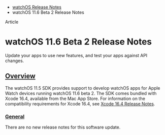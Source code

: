 - [watchOS Release Notes](https://developer.apple.com/documentation/watchos-release-notes)
- watchOS 11.6 Beta 2 Release Notes

Article

# watchOS 11.6 Beta 2 Release Notes

Update your apps to use new features, and test your apps against API changes.

## [Overview](https://developer.apple.com/documentation/watchos-release-notes/watchos-11_6-release-notes#Overview)

The watchOS 11.5 SDK provides support to develop watchOS apps for Apple Watch devices running watchOS 11.6 beta 2. The SDK comes bundled with Xcode 16.4, available from the Mac App Store. For information on the compatibility requirements for Xcode 16.4, see [Xcode 16.4 Release Notes](https://developer.apple.com/documentation/Xcode-Release-Notes/xcode-16_4-release-notes).

### [General](https://developer.apple.com/documentation/watchos-release-notes/watchos-11_6-release-notes#General)

There are no new release notes for this software update.
